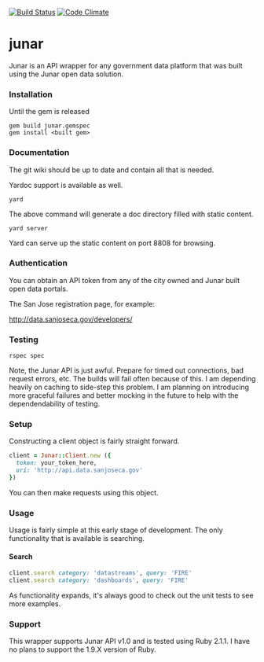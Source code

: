 [![Build Status](https://travis-ci.org/howdoicomputer/junar.svg?branch=master)](https://travis-ci.org/howdoicomputer/junar)
[![Code Climate](https://codeclimate.com/github/howdoicomputer/junar/badges/gpa.svg)](https://codeclimate.com/github/howdoicomputer/junar)

junar
====

Junar is an API wrapper for any government data platform that was built using the Junar open data solution.

### Installation

Until the gem is released

    gem build junar.gemspec
    gem install <built gem>

### Documentation

The git wiki should be up to date and contain all that is needed. 

Yardoc support is available as well.

    yard

The above command will generate a doc directory filled with static content.

    yard server

Yard can serve up the static content on port 8808 for browsing.

### Authentication

You can obtain an API token from any of the city owned and Junar built open data portals.

The San Jose registration page, for example: 

http://data.sanjoseca.gov/developers/

### Testing

    rspec spec

Note, the Junar API is just awful. Prepare for timed out connections, bad request errors, etc. The builds will fail often because of this. I am depending heavily on caching to side-step this problem. I am planning on introducing more graceful failures and better mocking in the future to help with the dependendability of testing.

### Setup 

Constructing a client object is fairly straight forward.

```ruby
client = Junar::Client.new ({
  token: your_token_here,
  uri: 'http://api.data.sanjoseca.gov'
}) 
```

You can then make requests using this object.

### Usage

Usage is fairly simple at this early stage of development. The only functionality that is available is searching.

#### Search

```ruby
client.search category: 'datastreams', query: 'FIRE'
client.search category: 'dashboards', query: 'FIRE'
```

As functionality expands, it's always good to check out the unit tests to see more examples.

### Support

This wrapper supports Junar API v1.0 and is tested using Ruby 2.1.1. I have no plans to support the 1.9.X version of Ruby.
